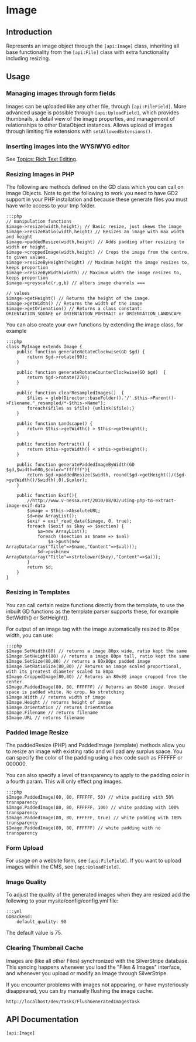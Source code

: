 # Image

## Introduction

Represents an image object through the `[api:Image]` class, inheriting all base functionality from the `[api:File]` class with extra functionality including resizing.

## Usage

### Managing images through form fields

Images can be uploaded like any other file, through `[api:FileField]`.
More advanced usage is possible through `[api:UploadField]`,
which provides thumbnails, a detail view of the image properties,
and management of relationships to other DataObject instances.
Allows upload of images through limiting file extensions with `setAllowedExtensions()`.

### Inserting images into the WYSIWYG editor

See [Topics: Rich Text Editing](/topics/rich-text-editing).

### Resizing Images in PHP

The following are methods defined on the GD class which you can call on Image Objects. Note to get the following to work
you need to have GD2 support in your PHP installation and because these generate files you must have write access to
your tmp folder. 

	:::php
	// manipulation functions
	$image->resize(width,height); // Basic resize, just skews the image
	$image->resizeRatio(width,height) // Resizes an image with max width and height
	$image->paddedResize(width,height) // Adds padding after resizing to width or height.
	$image->croppedImage(width,height) // Crops the image from the centre, to given values.
	$image->resizeByHeight(height) // Maximum height the image resizes to, keeps proportion
	$image->resizeByWidth(width) // Maximum width the image resizes to, keeps proportion 
	$image->greyscale(r,g,b) // alters image channels ===
	
	// values
	$image->getHeight() // Returns the height of the image.
	$image->getWidth() // Returns the width of the image
	$image->getOrienation() // Returns a class constant: ORIENTATION_SQUARE or ORIENTATION_PORTRAIT or ORIENTATION_LANDSCAPE


You can also create your own functions by extending the image class, for example

	:::php
	class MyImage extends Image {
		public function generateRotateClockwise(GD $gd)	{
			return $gd->rotate(90);
		}
		
		public function generateRotateCounterClockwise(GD $gd)	{
			return $gd->rotate(270);
		}
		
		public function clearResampledImages()	{
			$files = glob(Director::baseFolder().'/'.$this->Parent()->Filename."_resampled/*-$this->Name");
		 	foreach($files as $file) {unlink($file);}
		}
		
		public function Landscape()	{
			return $this->getWidth() > $this->getHeight();
		}
		
		public function Portrait() {
			return $this->getWidth() < $this->getHeight();
		}
		
		public function generatePaddedImageByWidth(GD $gd,$width=600,$color="ffffff"){
			return $gd->paddedResize($width, round($gd->getHeight()/($gd->getWidth()/$width),0),$color);
		}
		
		public function Exif(){
			//http://www.v-nessa.net/2010/08/02/using-php-to-extract-image-exif-data
			$image = $this->AbsoluteURL;
			$d=new ArrayList();	
			$exif = exif_read_data($image, 0, true);
			foreach ($exif as $key => $section) {
				$a=new ArrayList();	
				foreach ($section as $name => $val)
					$a->push(new ArrayData(array("Title"=>$name,"Content"=>$val)));
				$d->push(new ArrayData(array("Title"=>strtolower($key),"Content"=>$a)));
			}
			return $d;
		}
	}

### Resizing in Templates

You can call certain resize functions directly from the template, to use the inbuilt GD functions as the template parser
supports these, for example SetWidth() or SetHeight().  

For output of an image tag with the image automatically resized to 80px width, you can use:

	:::php
	$Image.SetWidth(80) // returns a image 80px wide, ratio kept the same
	$Image.SetHeight(80) // returns a image 80px tall, ratio kept the same
	$Image.SetSize(80,80) // returns a 80x80px padded image
	$Image.SetRatioSize(80,80) // Returns an image scaled proportional, with its greatest diameter scaled to 80px
	$Image.CroppedImage(80,80) // Returns an 80x80 image cropped from the center.
	$Image.PaddedImage(80, 80, FFFFFF) // Returns an 80x80 image. Unused space is padded white. No crop. No stretching
	$Image.Width // returns width of image
	$Image.Height // returns height of image
	$Image.Orientation // returns Orientation
	$Image.Filename // returns filename
	$Image.URL // returns filename

### Padded Image Resize

The paddedResize (PHP) and PaddedImage (template) methods allow you to resize an image with existing ratio and will
pad any surplus space. You can specify the color of the padding using a hex code such as FFFFFF or 000000.

You can also specify a level of transparency to apply to the padding color in a fourth param. This will only effect
png images.

	:::php
	$Image.PaddedImage(80, 80, FFFFFF, 50) // white padding with 50% transparency
	$Image.PaddedImage(80, 80, FFFFFF, 100) // white padding with 100% transparency
	$Image.PaddedImage(80, 80, FFFFFF, true) // white padding with 100% transparency
	$Image.PaddedImage(80, 80, FFFFFF) // white padding with no transparency


### Form Upload

For usage on a website form, see `[api:FileField]`.
If you want to upload images within the CMS, see `[api:UploadField]`.

### Image Quality

To adjust the quality of the generated images when they are resized add the following to your mysite/config/config.yml file:

	:::yml
	GDBackend:
		default_quality: 90

The default value is 75.

### Clearing Thumbnail Cache

Images are (like all other Files) synchronized with the SilverStripe database.
This syncing happens whenever you load the "Files & Images" interface,
and whenever you upload or modify an Image through SilverStripe.

If you encounter problems with images not appearing, or have mysteriously disappeared, you can try manually flushing the
image cache.

	http://localhost/dev/tasks/FlushGeneratedImagesTask

## API Documentation
`[api:Image]`
